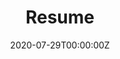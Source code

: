 ---
title: "Resume"  # Add a page title.
summary: "My professional history."  # Add a page description.
date: "2020-07-29T00:00:00Z"  # Add today's date.
type: "widget_page"  # Page type is a Widget Page
---